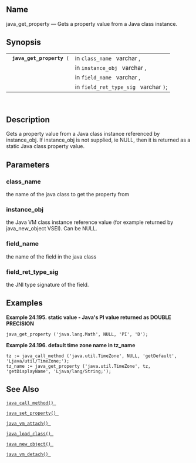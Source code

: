 <div>

<div>

</div>

<div>

## Name

java_get_property — Gets a property value from a Java class instance.

</div>

<div>

## Synopsis

<div>

|                                |                                       |
|--------------------------------|---------------------------------------|
| ` `**`java_get_property`**` (` | in `class_name ` varchar ,            |
|                                | in `instance_obj ` varchar ,          |
|                                | in `field_name ` varchar ,            |
|                                | in `field_ret_type_sig ` varchar `)`; |

<div>

 

</div>

</div>

</div>

<div>

## Description

Gets a property value from a Java class instance referenced by
instance_obj. If instance_obj is not supplied, ie NULL, then it is
returned as a static Java class property value.

</div>

<div>

## Parameters

<div>

### class_name

the name of the java class to get the property from

</div>

<div>

### instance_obj

the Java VM class instance reference value (for example returned by
java_new_object VSEI). Can be NULL.

</div>

<div>

### field_name

the name of the field in the java class

</div>

<div>

### field_ret_type_sig

the JNI type signature of the field.

</div>

</div>

<div>

## Examples

<div>

**Example 24.195. static value - Java's PI value returned as DOUBLE
PRECISION**

<div>

``` screen
java_get_property ('java.lang.Math', NULL, 'PI', 'D');
```

</div>

</div>

  

<div>

**Example 24.196. default time zone name in tz_name**

<div>

``` screen
tz := java_call_method ('java.util.TimeZone', NULL, 'getDefault', 'Ljava/util/TimeZone;');
tz_name := java_get_property ('java.util.TimeZone', tz, 'getDisplayName', 'Ljava/lang/String;');
```

</div>

</div>

  

</div>

<div>

## See Also

<a href="fn_java_call_method.html" class="link"
title="java_call_method"><code
class="function">java_call_method() </code></a>

<a href="fn_java_set_property.html" class="link"
title="java_set_property"><code
class="function">java_set_property() </code></a>

<a href="fn_java_vm_attach.html" class="link"
title="java_vm_attach"><code
class="function">java_vm_attach() </code></a>

<a href="fn_java_load_class.html" class="link"
title="java_load_class"><code
class="function">java_load_class() </code></a>

<a href="fn_java_new_object.html" class="link"
title="java_new_object"><code
class="function">java_new_object() </code></a>

<a href="fn_java_vm_detach.html" class="link"
title="java_vm_detach"><code
class="function">java_vm_detach() </code></a>

</div>

</div>
